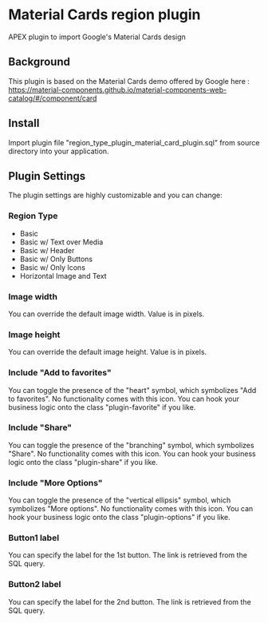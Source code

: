# Material Cards region plugin
APEX plugin to import Google's Material Cards design

## Background
This plugin is based on the Material Cards demo offered by Google here : https://material-components.github.io/material-components-web-catalog/#/component/card

## Install
Import plugin file "region_type_plugin_material_card_plugin.sql" from source directory into your application.

## Plugin Settings
The plugin settings are highly customizable and you can change:
### Region Type
 - Basic
 - Basic w/ Text over Media
 - Basic w/ Header
 - Basic w/ Only Buttons
 - Basic w/ Only Icons
 - Horizontal Image and Text
### Image width
You can override the default image width. Value is in pixels.
### Image height
You can override the default image height. Value is in pixels.
### Include "Add to favorites"
You can toggle the presence of the "heart" symbol, which symbolizes "Add to favorites". No functionality comes with this icon. You can hook your business logic onto the class "plugin-favorite" if you like.
### Include "Share"
You can toggle the presence of the "branching" symbol, which symbolizes "Share". No functionality comes with this icon. You can hook your business logic onto the class "plugin-share" if you like.
### Include "More Options"
You can toggle the presence of the "vertical ellipsis" symbol, which symbolizes "More options". No functionality comes with this icon. You can hook your business logic onto the class "plugin-options" if you like.
### Button1 label
You can specify the label for the 1st button. The link is retrieved from the SQL query.
### Button2 label
You can specify the label for the 2nd button. The link is retrieved from the SQL query.
